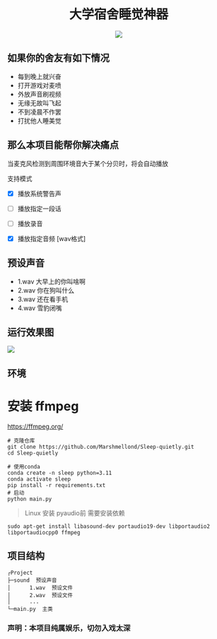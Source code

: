 <div align="center"><h1>大学宿舍睡觉神器</h1></div>
<div align="center"><img src="https://www.freeimg.cn/i/2023/12/19/6581a1983bb3e.png" ></div>

## 如果你的舍友有如下情况

- 每到晚上就兴奋
- 打开游戏对麦喷
- 外放声音刷视频
- 无缘无故叫飞起
- 不到凌晨不作罢
- 打扰他人睡美觉

## 那么本项目能帮你解决痛点
当麦克风检测到周围环境音大于某个分贝时，将会自动播放

支持模式

- [x] 播放系统警告声
- [ ] 播放指定一段话
- [ ] 播放录音
- [x] 播放指定音频 [wav格式]


## 预设声音

- 1.wav 大早上的你叫啥啊
- 2.wav 你在狗叫什么
- 3.wav 还在看手机
- 4.wav 雪豹闭嘴

## 运行效果图
<img src="https://s2.loli.net/2023/12/19/Rl8OKnJ6ITMzw9V.png" >

## 环境

# 安装 ffmpeg
https://ffmpeg.org/

```shell
# 克隆仓库
git clone https://github.com/Marshmellond/Sleep-quietly.git
cd Sleep-quietly

# 使用conda
conda create -n sleep python=3.11
conda activate sleep
pip install -r requirements.txt
# 启动
python main.py
```

> Linux 安装 pyaudio前 需要安装依赖

```shell
sudo apt-get install libasound-dev portaudio19-dev libportaudio2 libportaudiocpp0 ffmpeg
```

## 项目结构

```shell
┌Project
├─sound  预设声音
│      1.wav  预设文件
│      2.wav  预设文件
│      ... 
└─main.py  主类
```

### 声明：本项目纯属娱乐，切勿入戏太深
